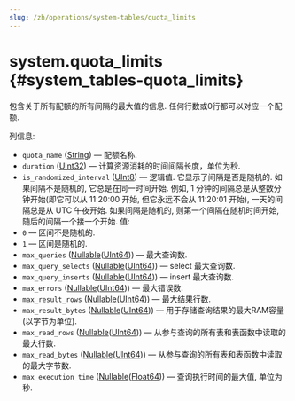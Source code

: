 ```yaml
---
slug: /zh/operations/system-tables/quota_limits
---
```

# system.quota_limits {#system_tables-quota_limits}

包含关于所有配额的所有间隔的最大值的信息. 任何行数或0行都可以对应一个配额.

列信息:
- `quota_name` ([String](../../sql-reference/data-types/string.md)) — 配额名称.
- `duration` ([UInt32](../../sql-reference/data-types/int-uint.md)) — 计算资源消耗的时间间隔长度，单位为秒.
- `is_randomized_interval` ([UInt8](../../sql-reference/data-types/int-uint.md#uint-ranges)) — 逻辑值. 它显示了间隔是否是随机的. 如果间隔不是随机的, 它总是在同一时间开始. 例如, 1 分钟的间隔总是从整数分钟开始(即它可以从 11:20:00 开始, 但它永远不会从 11:20:01 开始), 一天的间隔总是从 UTC 午夜开始. 如果间隔是随机的, 则第一个间隔在随机时间开始, 随后的间隔一个接一个开始. 值:
- `0` — 区间不是随机的.
- `1` — 区间是随机的.
- `max_queries` ([Nullable](../../sql-reference/data-types/nullable.md)([UInt64](../../sql-reference/data-types/int-uint.md))) — 最大查询数.
- `max_query_selects` ([Nullable](../../sql-reference/data-types/nullable.md)([UInt64](../../sql-reference/data-types/int-uint.md))) — select 最大查询数.
- `max_query_inserts` ([Nullable](../../sql-reference/data-types/nullable.md)([UInt64](../../sql-reference/data-types/int-uint.md))) — insert 最大查询数.
- `max_errors` ([Nullable](../../sql-reference/data-types/nullable.md)([UInt64](../../sql-reference/data-types/int-uint.md))) — 最大错误数.
- `max_result_rows` ([Nullable](../../sql-reference/data-types/nullable.md)([UInt64](../../sql-reference/data-types/int-uint.md))) — 最大结果行数.
- `max_result_bytes` ([Nullable](../../sql-reference/data-types/nullable.md)([UInt64](../../sql-reference/data-types/int-uint.md))) — 用于存储查询结果的最大RAM容量(以字节为单位).
- `max_read_rows` ([Nullable](../../sql-reference/data-types/nullable.md)([UInt64](../../sql-reference/data-types/int-uint.md))) — 从参与查询的所有表和表函数中读取的最大行数.
- `max_read_bytes` ([Nullable](../../sql-reference/data-types/nullable.md)([UInt64](../../sql-reference/data-types/int-uint.md))) — 从参与查询的所有表和表函数中读取的最大字节数.
- `max_execution_time` ([Nullable](../../sql-reference/data-types/nullable.md)([Float64](../../sql-reference/data-types/float.md))) — 查询执行时间的最大值, 单位为秒.


